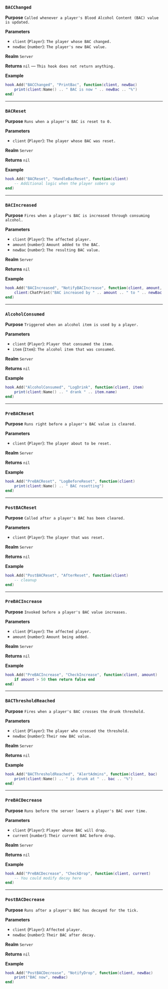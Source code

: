 ### `BACChanged`

**Purpose**
`Called whenever a player's Blood Alcohol Content (BAC) value is updated.`

**Parameters**

* `client` (`Player`): `The player whose BAC changed.`
* `newBac` (`number`): `The player's new BAC value.`

**Realm**
`Server`

**Returns**
`nil` — `This hook does not return anything.`

**Example**

```lua
hook.Add("BACChanged", "PrintBac", function(client, newBac)
    print(client:Name() .. " BAC is now " .. newBac .. "%")
end)
```

---

### `BACReset`

**Purpose**
`Runs when a player's BAC is reset to 0.`

**Parameters**

* `client` (`Player`): `The player whose BAC was reset.`

**Realm**
`Server`

**Returns**
`nil`

**Example**

```lua
hook.Add("BACReset", "HandleBacReset", function(client)
    -- Additional logic when the player sobers up
end)
```

---

### `BACIncreased`

**Purpose**
`Fires when a player's BAC is increased through consuming alcohol.`

**Parameters**

* `client` (`Player`): `The affected player.`
* `amount` (`number`): `Amount added to the BAC.`
* `newBac` (`number`): `The resulting BAC value.`

**Realm**
`Server`

**Returns**
`nil`

**Example**

```lua
hook.Add("BACIncreased", "NotifyBACIncrease", function(client, amount, newBac)
    client:ChatPrint("BAC increased by " .. amount .. " to " .. newBac .. "%")
end)
```

---

### `AlcoholConsumed`

**Purpose**
`Triggered when an alcohol item is used by a player.`

**Parameters**

* `client` (`Player`): `Player that consumed the item.`
* `item` (`Item`): `The alcohol item that was consumed.`

**Realm**
`Server`

**Returns**
`nil`

**Example**

```lua
hook.Add("AlcoholConsumed", "LogDrink", function(client, item)
    print(client:Name() .. " drank " .. item.name)
end)
```

---

### `PreBACReset`

**Purpose**
`Runs right before a player's BAC value is cleared.`

**Parameters**

* `client` (`Player`): `The player about to be reset.`

**Realm**
`Server`

**Returns**
`nil`

**Example**

```lua
hook.Add("PreBACReset", "LogBeforeReset", function(client)
    print(client:Name() .. " BAC resetting")
end)
```

---

### `PostBACReset`

**Purpose**
`Called after a player's BAC has been cleared.`

**Parameters**

* `client` (`Player`): `The player that was reset.`

**Realm**
`Server`

**Returns**
`nil`

**Example**

```lua
hook.Add("PostBACReset", "AfterReset", function(client)
    -- cleanup
end)
```

---

### `PreBACIncrease`

**Purpose**
`Invoked before a player's BAC value increases.`

**Parameters**

* `client` (`Player`): `The affected player.`
* `amount` (`number`): `Amount being added.`

**Realm**
`Server`

**Returns**
`nil`

**Example**

```lua
hook.Add("PreBACIncrease", "CheckIncrease", function(client, amount)
    if amount > 50 then return false end
end)
```

---

### `BACThresholdReached`

**Purpose**
`Fires when a player's BAC crosses the drunk threshold.`

**Parameters**

* `client` (`Player`): `The player who crossed the threshold.`
* `newBac` (`number`): `Their new BAC value.`

**Realm**
`Server`

**Returns**
`nil`

**Example**

```lua
hook.Add("BACThresholdReached", "AlertAdmins", function(client, bac)
    print(client:Name() .. " is drunk at " .. bac .. "%")
end)
```

---

### `PreBACDecrease`

**Purpose**
`Runs before the server lowers a player's BAC over time.`

**Parameters**

* `client` (`Player`): `Player whose BAC will drop.`
* `current` (`number`): `Their current BAC before drop.`

**Realm**
`Server`

**Returns**
`nil`

**Example**

```lua
hook.Add("PreBACDecrease", "CheckDrop", function(client, current)
    -- You could modify decay here
end)
```

---

### `PostBACDecrease`

**Purpose**
`Runs after a player's BAC has decayed for the tick.`

**Parameters**

* `client` (`Player`): `Affected player.`
* `newBac` (`number`): `Their BAC after decay.`

**Realm**
`Server`

**Returns**
`nil`

**Example**

```lua
hook.Add("PostBACDecrease", "NotifyDrop", function(client, newBac)
    print("BAC now", newBac)
end)
```

